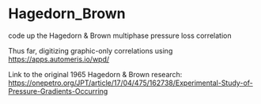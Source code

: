 # Hagedorn_Brown
 code up the Hagedorn & Brown multiphase pressure loss correlation

Thus far, digitizing graphic-only correlations using
https://apps.automeris.io/wpd/

Link to the original 1965 Hagedorn & Brown research:
https://onepetro.org/JPT/article/17/04/475/162738/Experimental-Study-of-Pressure-Gradients-Occurring
